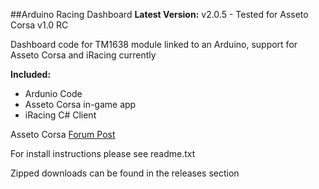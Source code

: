 ##Arduino Racing Dashboard
**Latest Version:** v2.0.5 - Tested for Asseto Corsa v1.0 RC

Dashboard code for TM1638 module linked to an Arduino, support for Asseto Corsa and iRacing currently

**Included:**
- Ardunio Code
- Asseto Corsa in-game app
- iRacing C# Client


Asseto Corsa [Forum Post](http://www.assettocorsa.net/forum/index.php?threads/arduino-dashboard-for-tm1638-module-v1-6-1.14172/)	

	
For install instructions please see readme.txt


Zipped downloads can be found in the releases section
